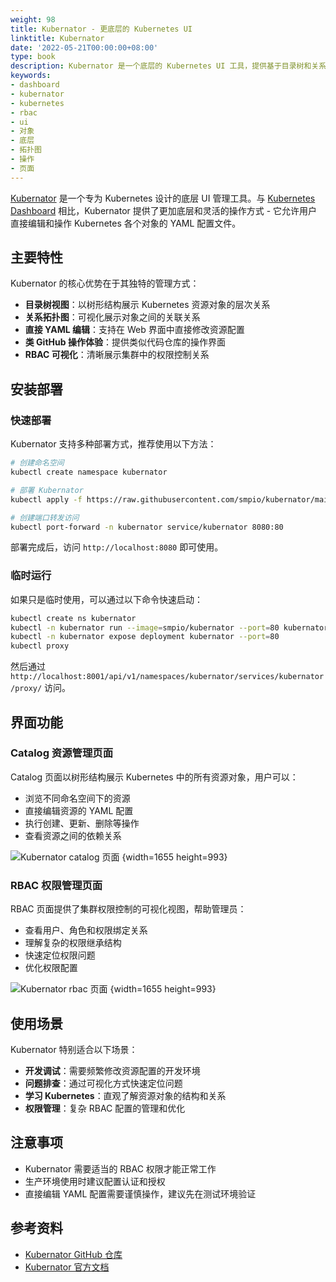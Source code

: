 ```yaml
---
weight: 98
title: Kubernator - 更底层的 Kubernetes UI
linktitle: Kubernator
date: '2022-05-21T00:00:00+08:00'
type: book
description: Kubernator 是一个底层的 Kubernetes UI 工具，提供基于目录树和关系拓扑图的方式来管理 Kubernetes 对象，支持直接编辑 YAML 配置文件，相比 Dashboard 更加灵活和强大。
keywords:
- dashboard
- kubernator
- kubernetes
- rbac
- ui
- 对象
- 底层
- 拓扑图
- 操作
- 页面
---
```


[Kubernator](https://github.com/smpio/kubernator) 是一个专为 Kubernetes 设计的底层 UI 管理工具。与 [Kubernetes Dashboard](https://github.com/kubernetes/dashboard) 相比，Kubernator 提供了更加底层和灵活的操作方式 - 它允许用户直接编辑和操作 Kubernetes 各个对象的 YAML 配置文件。

## 主要特性

Kubernator 的核心优势在于其独特的管理方式：

- **目录树视图**：以树形结构展示 Kubernetes 资源对象的层次关系
- **关系拓扑图**：可视化展示对象之间的关联关系
- **直接 YAML 编辑**：支持在 Web 界面中直接修改资源配置
- **类 GitHub 操作体验**：提供类似代码仓库的操作界面
- **RBAC 可视化**：清晰展示集群中的权限控制关系

## 安装部署

### 快速部署

Kubernator 支持多种部署方式，推荐使用以下方法：

```bash
# 创建命名空间
kubectl create namespace kubernator

# 部署 Kubernator
kubectl apply -f https://raw.githubusercontent.com/smpio/kubernator/main/deploy/kubernator.yaml

# 创建端口转发访问
kubectl port-forward -n kubernator service/kubernator 8080:80
```

部署完成后，访问 `http://localhost:8080` 即可使用。

### 临时运行

如果只是临时使用，可以通过以下命令快速启动：

```bash
kubectl create ns kubernator
kubectl -n kubernator run --image=smpio/kubernator --port=80 kubernator
kubectl -n kubernator expose deployment kubernator --port=80
kubectl proxy
```

然后通过 `http://localhost:8001/api/v1/namespaces/kubernator/services/kubernator/proxy/` 访问。

## 界面功能

### Catalog 资源管理页面

Catalog 页面以树形结构展示 Kubernetes 中的所有资源对象，用户可以：

- 浏览不同命名空间下的资源
- 直接编辑资源的 YAML 配置
- 执行创建、更新、删除等操作
- 查看资源之间的依赖关系

![Kubernator catalog 页面](https://assets.jimmysong.io/images/book/kubernetes-handbook/access/kubernator-kubernetes-ui/kubernator-catalog.webp)
{width=1655 height=993}

### RBAC 权限管理页面

RBAC 页面提供了集群权限控制的可视化视图，帮助管理员：

- 查看用户、角色和权限绑定关系
- 理解复杂的权限继承结构
- 快速定位权限问题
- 优化权限配置

![Kubernator rbac 页面](https://assets.jimmysong.io/images/book/kubernetes-handbook/access/kubernator-kubernetes-ui/kubernator-rbac.webp)
{width=1655 height=993}

## 使用场景

Kubernator 特别适合以下场景：

- **开发调试**：需要频繁修改资源配置的开发环境
- **问题排查**：通过可视化方式快速定位问题
- **学习 Kubernetes**：直观了解资源对象的结构和关系
- **权限管理**：复杂 RBAC 配置的管理和优化

## 注意事项

- Kubernator 需要适当的 RBAC 权限才能正常工作
- 生产环境使用时建议配置认证和授权
- 直接编辑 YAML 配置需要谨慎操作，建议先在测试环境验证

## 参考资料

- [Kubernator GitHub 仓库](https://github.com/smpio/kubernator)
- [Kubernator 官方文档](https://github.com/smpio/kubernator/blob/main/README.md)
